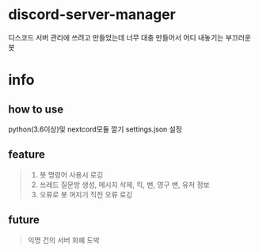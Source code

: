 # discord-server-manager
디스코드 서버 관리에 쓰려고 만들었는데 너무 대충 만들어서 어디 내놓기는 부끄러운 봇

# info
## how to use
python(3.6이상)및 nextcord모듈 깔기
settings.json 설정

## feature
> 1. 봇 명령어 사용시 로깅
> 2. 쓰레드 질문방 생성, 메시지 삭제, 킥, 밴, 영구 밴, 유저 정보
> 3. 오류로 봇 꺼지기 직전 오류 로깅

## future
> 익명 건의
> 서버 화폐
> 도박
